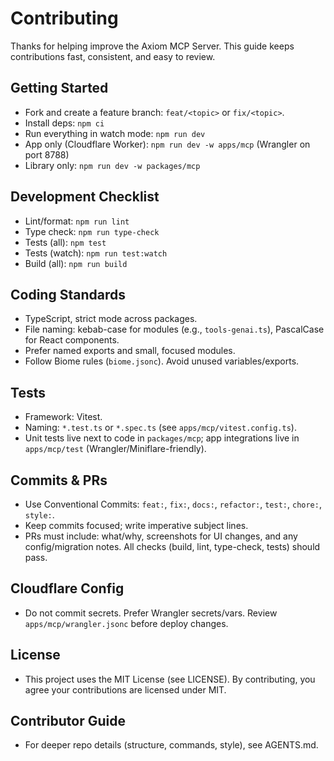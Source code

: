 # Contributing

Thanks for helping improve the Axiom MCP Server. This guide keeps contributions fast, consistent, and easy to review.

## Getting Started
- Fork and create a feature branch: `feat/<topic>` or `fix/<topic>`.
- Install deps: `npm ci`
- Run everything in watch mode: `npm run dev`
- App only (Cloudflare Worker): `npm run dev -w apps/mcp` (Wrangler on port 8788)
- Library only: `npm run dev -w packages/mcp`

## Development Checklist
- Lint/format: `npm run lint`
- Type check: `npm run type-check`
- Tests (all): `npm test`
- Tests (watch): `npm run test:watch`
- Build (all): `npm run build`

## Coding Standards
- TypeScript, strict mode across packages.
- File naming: kebab-case for modules (e.g., `tools-genai.ts`), PascalCase for React components.
- Prefer named exports and small, focused modules.
- Follow Biome rules (`biome.jsonc`). Avoid unused variables/exports.

## Tests
- Framework: Vitest.
- Naming: `*.test.ts` or `*.spec.ts` (see `apps/mcp/vitest.config.ts`).
- Unit tests live next to code in `packages/mcp`; app integrations live in `apps/mcp/test` (Wrangler/Miniflare-friendly).

## Commits & PRs
- Use Conventional Commits: `feat:`, `fix:`, `docs:`, `refactor:`, `test:`, `chore:`, `style:`.
- Keep commits focused; write imperative subject lines.
- PRs must include: what/why, screenshots for UI changes, and any config/migration notes. All checks (build, lint, type-check, tests) should pass.

## Cloudflare Config
- Do not commit secrets. Prefer Wrangler secrets/vars. Review `apps/mcp/wrangler.jsonc` before deploy changes.

## License
- This project uses the MIT License (see LICENSE). By contributing, you agree your contributions are licensed under MIT.

## Contributor Guide
- For deeper repo details (structure, commands, style), see AGENTS.md.
